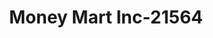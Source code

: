 ---
f_zip-code: 65081
f_state-code: MO
title: Money Mart Inc-21564
f_phone: 660-433-9915
f_city-only: Tipton
f_address: 30146 Highway 5 S Tipton
f_location-unique-id: '21564'
slug: money-mart-inc-21564
updated-on: '2024-05-30T13:46:58.046Z'
created-on: '2024-05-30T13:36:59.803Z'
published-on: '2024-05-30T13:54:32.469Z'
f_city-state: cms/city/tipton-mo.md
f_company: cms/company/money-mart-inc.md
f_state: cms/state/missouri.md
layout: '[payday-loan].html'
tags: payday-loan
---